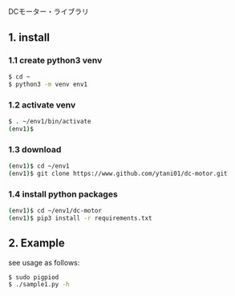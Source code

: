 # 

DCモーター・ライブラリ

## 1. install

### 1.1 create python3 venv

```bash
$ cd ~
$ python3 -m venv env1
```

### 1.2 activate venv

```bash
$ . ~/env1/bin/activate
(env1)$ 
```

### 1.3 download

```bash
(env1)$ cd ~/env1
(env1)$ git clone https://www.github.com/ytani01/dc-motor.git
```

### 1.4 install python packages

```bash
(env1)$ cd ~/env1/dc-motor
(env1)$ pip3 install -r requirements.txt
```


## 2. Example

see usage as follows:
```bash
$ sudo pigpiod
$ ./sample1.py -h
```
